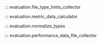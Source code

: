 ::: evaluation.file_type_hints_collector

::: evaluation.metric_data_calculator

::: evaluation.normalize_types

::: evaluation.performance_data_file_collector